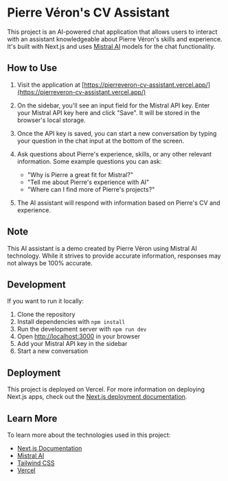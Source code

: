 # Pierre Véron's CV Assistant

This project is an AI-powered chat application that allows users to interact with an assistant knowledgeable about Pierre Véron's skills and experience. It's built with Next.js and uses [Mistral AI](https://mistral.ai/) models for the chat functionality.

## How to Use

1. Visit the application at [https://pierreveron-cv-assistant.vercel.app/](https://pierreveron-cv-assistant.vercel.app/)

2. On the sidebar, you'll see an input field for the Mistral API key. Enter your Mistral API key here and click "Save". It will be stored in the browser's local storage.

3. Once the API key is saved, you can start a new conversation by typing your question in the chat input at the bottom of the screen.

4. Ask questions about Pierre's experience, skills, or any other relevant information. Some example questions you can ask:
   - "Why is Pierre a great fit for Mistral?"
   - "Tell me about Pierre's experience with AI"
   - "Where can I find more of Pierre's projects?"

5. The AI assistant will respond with information based on Pierre's CV and experience.

## Note

This AI assistant is a demo created by Pierre Véron using Mistral AI technology. While it strives to provide accurate information, responses may not always be 100% accurate.

## Development

If you want to run it locally:

1. Clone the repository
2. Install dependencies with `npm install`
3. Run the development server with `npm run dev`
4. Open [http://localhost:3000](http://localhost:3000) in your browser
5. Add your Mistral API key in the sidebar
6. Start a new conversation

## Deployment

This project is deployed on Vercel. For more information on deploying Next.js apps, check out the [Next.js deployment documentation](https://nextjs.org/docs/app/building-your-application/deploying).

## Learn More

To learn more about the technologies used in this project:

- [Next.js Documentation](https://nextjs.org/docs)
- [Mistral AI](https://mistral.ai/)
- [Tailwind CSS](https://tailwindcss.com/)
- [Vercel](https://vercel.com/)
